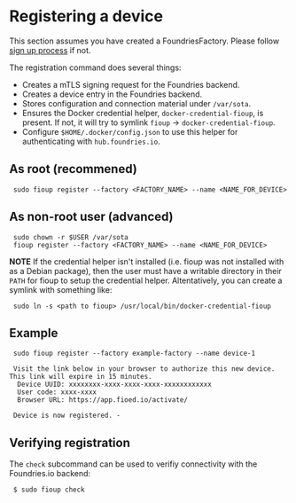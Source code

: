 # Registering a device

This section assumes you have created a FoundriesFactory. Please follow
[sign up process](https://docs.foundries.io/latest/getting-started/signup/index.html)
if not.

The registration command does several things:
 * Creates a mTLS signing request for the Foundries backend.
 * Creates a device entry in the Foundries backend.
 * Stores configuration and connection material under `/var/sota`.
 * Ensures the Docker credential helper, `docker-credential-fioup`, is
   present. If not, it will try to symlink `fioup` -> `docker-credential-fioup`.
 * Configure `$HOME/.docker/config.json` to use this helper for
   authenticating with `hub.foundries.io`.


## As root (recommened)
```
 sudo fioup register --factory <FACTORY_NAME> --name <NAME_FOR_DEVICE>
```

## As non-root user (advanced)
```
 sudo chown -r $USER /var/sota
 fioup register --factory <FACTORY_NAME> --name <NAME_FOR_DEVICE>
```

**NOTE** If the credential helper isn't installed (i.e. fioup was not
installed with as a Debian package), then the user must have a writable
directory in their `PATH` for fioup to setup the credential helper.
Altentatively, you can create a symlink with something like:
```
 sudo ln -s <path to fioup> /usr/local/bin/docker-credential-fioup
```

## Example
```
 sudo fioup register --factory example-factory --name device-1
```
```
 Visit the link below in your browser to authorize this new device. This link will expire in 15 minutes.
  Device UUID: xxxxxxxx-xxxx-xxxx-xxxx-xxxxxxxxxxxx
  User code: xxxx-xxxx
  Browser URL: https://app.fioed.io/activate/

 Device is now registered. -
```

## Verifying registration
The `check` subcommand can be used to verifiy connectivity with the
Foundries.io backend:
```
 $ sudo fioup check
```
